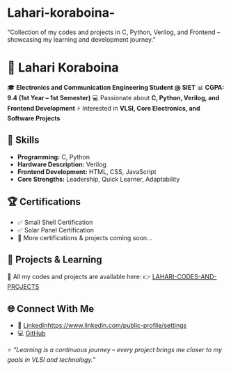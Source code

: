 # Lahari-koraboina-
“Collection of my codes and projects in C, Python, Verilog, and Frontend – showcasing my learning and development journey.”
# 🌟 Lahari Koraboina
🎓 **Electronics and Communication Engineering Student @ SIET**
📊 **CGPA: 9.4 (1st Year – 1st Semester)**
💻 Passionate about **C, Python, Verilog, and Frontend Development**
⚡ Interested in **VLSI, Core Electronics, and Software Projects**


## 🚀 Skills

* **Programming:** C, Python
* **Hardware Description:** Verilog
* **Frontend Development:** HTML, CSS, JavaScript
* **Core Strengths:** Leadership, Quick Learner, Adaptability


## 🏆 Certifications

* ✅ Small Shell Certification
* ✅ Solar Panel Certification
* 🎯 More certifications & projects coming soon...


## 📂 Projects & Learning

📌 All my codes and projects are available here:
👉 [LAHARI-CODES-AND-PROJECTS](https://github.com/L-A-H-A-R-I/LAHARI-CODES-AND-PROJECTS)

## 🌐 Connect With Me

* 🔗 [LinkedIn](https://www.linkedin.com/in/lahari-koraboina)https://www.linkedin.com/public-profile/settings
* 💻 [GitHub](https://github.com/L-A-H-A-R-I)


⭐ *“Learning is a continuous journey – every project brings me closer to my goals in VLSI and technology.”*
